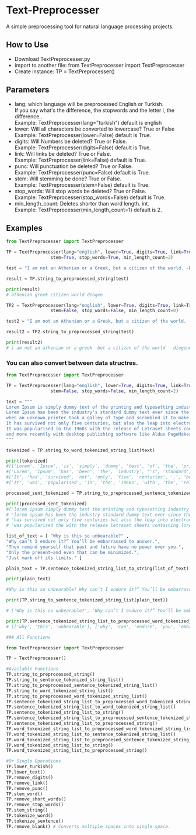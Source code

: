 # Text-Preprocesser
A simple preprocessing tool for natural language processing projects.

## How to Use

- Download TextPreprocesser.py
- import to another file: from TextPreprocesser import TextPreprocesser
- Create instance: TP = TextPreprocesser()

## Parameters

- lang: which language will be preprocessed English or Turkish.<br/>If you say what's the difference, the stopwords and the letter i, the difference..<br/>Example: TextPreprocesser(lang="turkish") default is english 
- lower: Will all characters be converted to lowercase? True or False <br/>Example: TextPreprocesser(lower=False) default is True. 
- digits: Will Numbers be deleted? True or False. <br/>Example: TextPreprocesser(digits=False) default is True. 
- link: Will links be deleted? True or False.  <br/>Example: TextPreprocesser(link=False) default is True. 
- punc: Will punctuation be deleted? True or False.  <br/>Example: TextPreprocesser(punc=False) default is True.
- stem: Will stemming be done? True or False.  <br/>Example: TextPreprocesser(stem=False) default is True.
- stop_words: Will stop words be deleted? True or False. <br/>Example: TextPreprocesser(stop_words=False) default is True.
- min_length_count: Deletes shorter than word length. int. <br/>Example: TextPreprocesser(min_length_count=1) default is 2.

## Examples

```python
from TextPreprocesser import TextPreprocesser

TP = TextPreprocesser(lang="english", lower=True, digits=True, link=True, punc=True,
                 stem=True, stop_words=True, min_length_count=2)

test = "I am not an Athenian or a Greek, but a citizen of the world. -Diogenes"

result = TP.string_to_preprocessed_string(test)

print(result)
# athenian greek citizen world diogen

TP2 = TextPreprocesser(lang="english", lower=True, digits=True, link=True, punc=True,
                 stem=False, stop_words=False, min_length_count=0)

test2 = "I am not an Athenian or a Greek, but a citizen of the world. -Diogenes ref:https://www.brainyquote.com/quotes/diogenes_107020"

result2 = TP2.string_to_preprocessed_string(test)

print(result2)
# i am not an athenian or a greek  but a citizen of the world   diogenes
```
### You can also convert between data structres.

```python
from TextPreprocesser import TextPreprocesser

TP = TextPreprocesser(lang="english", lower=True, digits=True, link=True, punc=True,
                 stem=False, stop_words=False, min_length_count=2)

text = """
Lorem Ipsum is simply dummy text of the printing and typesetting industry.
Lorem Ipsum has been the industry's standard dummy text ever since the 1500s,
when an unknown printer took a galley of type and scrambled it to make a type specimen book.
It has survived not only five centuries, but also the leap into electronic typesetting, remaining essentially unchanged.
It was popularised in the 1960s with the release of Letraset sheets containing Lorem Ipsum passages,
and more recently with desktop publishing software like Aldus PageMaker including versions of Lorem Ipsum.
"""

tokenized = TP.string_to_word_tokenized_string_list(text)

print(tokenized)
#[['Lorem', 'Ipsum', 'is', 'simply', 'dummy', 'text', 'of', 'the', 'printing', 'and', 'typesetting', 'industry', '.'],
#['Lorem', 'Ipsum', 'has', 'been', 'the', 'industry', "'s", 'standard', 'dummy', 'text', 'ever', 'since', 'the', '1500s', ',', 'when', 'an', 'unknown', 'printer', 'took', 'a', 'galley', 'of', 'type', 'and', 'scrambled', 'it', 'to', 'make', 'a', 'type', 'specimen', 'book', '.'],
#['It', 'has', 'survived', 'not', 'only', 'five', 'centuries', ',', 'but', 'also', 'the', 'leap', 'into', 'electronic', 'typesetting', ',', 'remaining', 'essentially', 'unchanged', '.'],
#['It', 'was', 'popularised', 'in', 'the', '1960s', 'with', 'the', 'release', 'of', 'Letraset', 'sheets', 'containing', 'Lorem', 'Ipsum', 'passages', ',', 'and', 'more', 'recently', 'with', 'desktop', 'publishing', 'software', 'like', 'Aldus', 'PageMaker', 'including', 'versions', 'of', 'Lorem', 'Ipsum', '.']]

processed_sent_tokenized = TP.string_to_preprocessed_sentence_tokenized_string_list(text)

print(processed_sent_tokenized)
#['lorem ipsum simply dummy text the printing and typesetting industry', 
# 'lorem ipsum has been the industry standard dummy text ever since the when unknown printer took galley type and scrambled make type specimen book', 
# 'has survived not only five centuries but also the leap into electronic typesetting remaining essentially unchanged', 
# 'was popularised the with the release letraset sheets containing lorem ipsum passages and more recently with desktop publishing software like aldus pagemaker including versions lorem ipsum']

list_of_text = [ "Why is this so unbearable?" ,
"Why can’t I endure it?” You’ll be embarrassed to answer.",
"Then remind yourself that past and future have no power over you.",
"Only the present—and even that can be minimized.",
"Just mark off its limits." ]

plain_text = TP.sentence_tokenized_string_list_to_string(list_of_text)

print(plain_text)

#Why is this so unbearable? Why can’t I endure it?” You’ll be embarrassed to answer. Then remind yourself that past and future have no power over you. Only the present—and even that can be minimized. Just mark off its limits.

print(TP.string_to_sentence_tokenized_string_list(plain_text))

# ['Why is this so unbearable?', 'Why can’t I endure it?” You’ll be embarrassed to answer.', 'Then remind yourself that past and future have no power over you.', 'Only the present—and even that can be minimized.', 'Just mark off its limits.']

print(TP.sentence_tokenized_string_list_to_preprocessed_word_tokenized_string_list(list_of_text))
# [['why', 'this', 'unbearable'], ['why', 'can', 'endure', 'you', 'embarrassed', 'answer'], ['then', 'remind', 'yourself', 'that', 'past', 'and', 'future', 'have', 'power', 'over', 'you'], ['only', 'the', 'present', 'and', 'even', 'that', 'can', 'minimized'], ['just', 'mark', 'off', 'its', 'limits']]

```
```python
### All Functions

from TextPreprocesser import TextPreprocesser

TP = TextPreprocesser()

#Available Functions
TP.string_to_preprocessed_string()
TP.string_to_sentence_tokenized_string_list()
TP.string_to_preprocessed_sentence_tokenized_string_list()
TP.string_to_word_tokenized_string_list()
TP.string_to_preprocessed_word_tokenized_string_list()
TP.sentence_tokenized_string_list_to_preprocessed_word_tokenized_string_list()
TP.sentence_tokenized_string_list_to_word_tokenized_string_list()
TP.sentence_tokenized_string_list_to_string()
TP.sentence_tokenized_string_list_to_preprocessed_sentence_tokenized_string_list()
TP.sentence_tokenized_string_list_to_preprocessed_string()
TP.word_tokenized_string_list_to_preprocessed_word_tokenized_string_list()
TP.word_tokenized_string_list_to_sentence_tokenized_string_list()
TP.word_tokenized_string_list_to_preprocesed_sentence_tokenized_string_list()
TP.word_tokenized_string_list_to_string()
TP.word_tokenized_string_list_to_preprocessed_string()

#Or Single Operations
TP.lower_turkish()
TP.lower_text()
TP.remove_digits()
TP.remove_link()
TP.remove_punc()
TP.stem_word()
TP.remove_short_words()
TP.remove_stop_words()
TP.stem_string()
TP.tokenize_word()
TP.tokenize_sentence()
TP.remove_blank() # Converts multiple spaces into single space.
```
